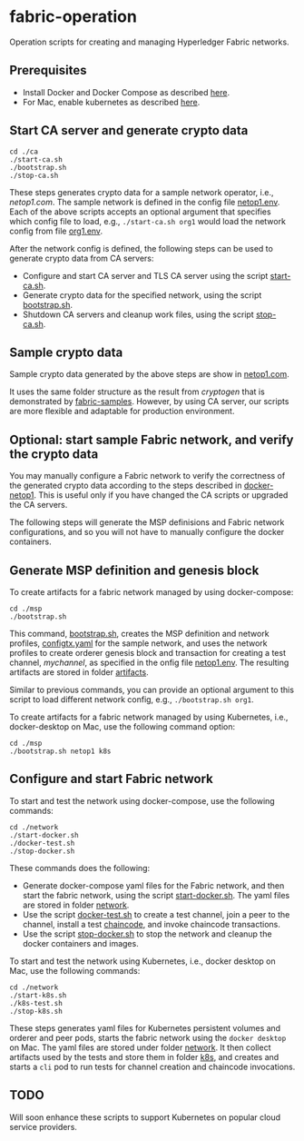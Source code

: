 # fabric-operation

Operation scripts for creating and managing Hyperledger Fabric networks.

## Prerequisites
* Install Docker and Docker Compose as described [here](https://docs.docker.com/compose/install/).
* For Mac, enable kubernetes as described [here](https://docs.docker.com/docker-for-mac/#kubernetes).

## Start CA server and generate crypto data
```
cd ./ca
./start-ca.sh
./bootstrap.sh
./stop-ca.sh
```
These steps generates crypto data for a sample network operator, i.e., _netop1.com_.  The sample network is defined in the config file [netop1.env](./config/netop1.env).  Each of the above scripts accepts an optional argument that specifies which config file to load, e.g., `./start-ca.sh org1` would load the network config from file [org1.env](./config/org1.env).

After the network config is defined, the following steps can be used to generate crypto data from CA servers:
* Configure and start CA server and TLS CA server using the script [start-ca.sh](./ca/start-ca.sh).
* Generate crypto data for the specified network, using the script [bootstrap.sh](./ca/bootstrap.sh).
* Shutdown CA servers and cleanup work files, using the script [stop-ca.sh](./ca/stop-ca.sh).

## Sample crypto data
Sample crypto data generated by the above steps are show in [netop1.com](./netop1.com).

It uses the same folder structure as the result from _cryptogen_ that is demonstrated by [fabric-samples](https://github.com/hyperledger/fabric-samples). However, by using CA server, our scripts are more flexible and adaptable for production environment.

## Optional: start sample Fabric network, and verify the crypto data
You may manually configure a Fabric network to verify the correctness of the generated crypto data according to the steps described in [docker-netop1](./docker-netop1). This is useful only if you have changed the CA scripts or upgraded the CA servers.

The following steps will generate the MSP definisions and Fabric network configurations, and so you will not have to manually configure the docker containers.

## Generate MSP definition and genesis block
To create artifacts for a fabric network managed by using docker-compose:
```
cd ./msp
./bootstrap.sh
```
This command, [bootstrap.sh](./msp/bootstrap.sh), creates the MSP definition and network profiles, [configtx.yaml](./netop1.com/artifacts/configtx.yaml) for the sample network, and uses the network profiles to create orderer genesis block and transaction for creating a test channel, _mychannel_, as specified in the onfig file [netop1.env](./config/netop1.env).  The resulting artifacts are stored in folder [artifacts](./netop1.com/artifacts).

Similar to previous commands, you can provide an optional argument to this script to load different network config, e.g., `./bootstrap.sh org1`.

To create artifacts for a fabric network managed by using Kubernetes, i.e., docker-desktop on Mac, use the following command option:
```
cd ./msp
./bootstrap.sh netop1 k8s
```
## Configure and start Fabric network
To start and test the network using docker-compose, use the following commands:
```
cd ./network
./start-docker.sh
./docker-test.sh
./stop-docker.sh
```
These commands does the following:
* Generate docker-compose yaml files for the Fabric network, and then start the fabric network, using the script [start-docker.sh](./network/start-docker.sh).  The yaml files are stored in folder [network](./netop1.com/network).
* Use the script [docker-test.sh](./network/docker-test.sh) to create a test channel, join a peer to the channel, install a test [chaincode](./chaincode/chaincode_example02/go), and invoke chaincode transactions.
* Use the script [stop-docker.sh](./network/stop-docker.sh) to stop the network and cleanup the docker containers and images.

To start and test the network using Kubernetes, i.e., docker desktop on Mac, use the following commands:
```
cd ./network
./start-k8s.sh
./k8s-test.sh
./stop-k8s.sh
```
These steps generates yaml files for Kubernetes persistent volumes and orderer and peer pods, starts the fabric network using the `docker desktop` on Mac. The yaml files are stored under folder [network](./netop1.comm/network). It then collect artifacts used by the tests and store them in folder [k8s](.netop1.com/k8s), and creates and starts a `cli` pod to run tests for channel creation and chaincode invocations.

## TODO
Will soon enhance these scripts to support Kubernetes on popular cloud service providers.